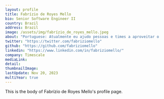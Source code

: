 ```yaml
---
layout: profile
title: Fabrízio de Royes Mello
bio: Senior Software Engineer II
country: Brazil
address: Brazil
image: /assets/img/fabrízio_de_royes_mello.jpeg
about: "Portuguese: Atualmente eu ajudo pessoas e times a aproveitar o máximo do potencial dos bancos de dados relacionais, em especial o PostgreSQL, apoiando as equipes desde a concepção da estrutura de um banco de dados (modeling), passando pela arquitetura física (database schema), programação (procedural languages), SQL (uso, tunning, boas práticas), otimização e orquestração de instâncias em produção. Realizo trabalhos voluntários para Comunidade Brasileira de PostgreSQL, apoiando nas listas de discussão, organização de eventos e administração da mesma. Também ajudo o PostgreSQL Global Development Group (PGDG) na implementação de algumas funcionalidades e revisão de patches. "
twitter: "https://twitter.com/fabriziomello"
github: "https://github.com/fabriziomello"
linkedin: "https://www.linkedin.com/in/fabriziomello/"
company: Timescale
mediaLink:
detail: 
thumbnailImage:
lastUpdate: Nov 20, 2023
multiYear: true
---
```


This is the body of Fabrízio de Royes Mello's profile page.
